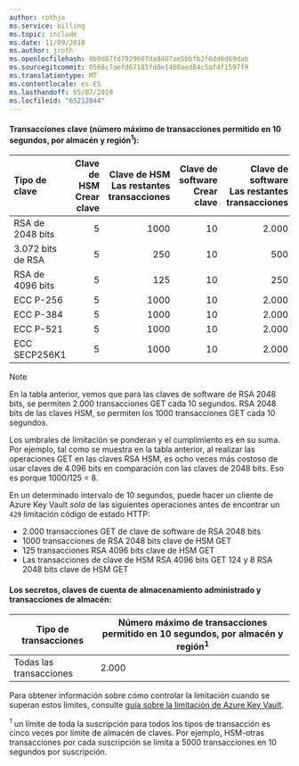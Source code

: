 ```yaml
---
author: rothja
ms.service: billing
ms.topic: include
ms.date: 11/09/2018
ms.author: jroth
ms.openlocfilehash: 0b9d87fd7929607da8407ae5bbfb2f6dd6d69dab
ms.sourcegitcommit: 0568c7aefd67185fd8e1400aed84c5af4f1597f9
ms.translationtype: MT
ms.contentlocale: es-ES
ms.lasthandoff: 05/07/2019
ms.locfileid: "65212044"
---
```

#### <a name="key-transactions-maximum-transactions-allowed-in-10-seconds-per-vault-per-regionsup1sup"></a>Transacciones clave (número máximo de transacciones permitido en 10 segundos, por almacén y región<sup>1</sup>):

|Tipo de clave|Clave de HSM<br>Crear clave|Clave de HSM<br>Las restantes transacciones|Clave de software<br>Crear clave|Clave de software<br>Las restantes transacciones|
|:---|---:|---:|---:|---:|
|RSA de 2048 bits|5|1000|10|2.000|
|3.072 bits de RSA|5|250|10|500|
|RSA de 4096 bits|5|125|10|250|
|ECC P-256|5|1000|10|2.000|
|ECC P-384|5|1000|10|2.000|
|ECC P-521|5|1000|10|2.000|
|ECC SECP256K1|5|1000|10|2.000|

> [!NOTE]
> En la tabla anterior, vemos que para las claves de software de RSA 2048 bits, se permiten 2.000 transacciones GET cada 10 segundos. RSA 2048 bits de las claves HSM, se permiten los 1000 transacciones GET cada 10 segundos.
>
> Los umbrales de limitación se ponderan y el cumplimiento es en su suma. Por ejemplo, tal como se muestra en la tabla anterior, al realizar las operaciones GET en las claves RSA HSM, es ocho veces más costoso de usar claves de 4.096 bits en comparación con las claves de 2048 bits. Eso es porque 1000/125 = 8.
>
> En un determinado intervalo de 10 segundos, puede hacer un cliente de Azure Key Vault *sola* de las siguientes operaciones antes de encontrar un `429` limitación código de estado HTTP:
> - 2.000 transacciones GET de clave de software de RSA 2048 bits
> - 1000 transacciones de RSA 2048 bits clave de HSM GET
> - 125 transacciones RSA 4096 bits clave de HSM GET
> - Las transacciones de clave de HSM RSA 4096 bits GET 124 y 8 RSA 2048 bits clave de HSM GET

#### <a name="secrets-managed-storage-account-keys-and-vault-transactions"></a>Los secretos, claves de cuenta de almacenamiento administrado y transacciones de almacén:
| Tipo de transacciones | Número máximo de transacciones permitido en 10 segundos, por almacén y región<sup>1</sup> |
| --- | --- |
| Todas las transacciones |2.000 |

Para obtener información sobre cómo controlar la limitación cuando se superan estos límites, consulte [guía sobre la limitación de Azure Key Vault](../articles/key-vault/key-vault-ovw-throttling.md).

<sup>1</sup> un límite de toda la suscripción para todos los tipos de transacción es cinco veces por límite de almacén de claves. Por ejemplo, HSM-otras transacciones por cada suscripción se limita a 5000 transacciones en 10 segundos por suscripción.

